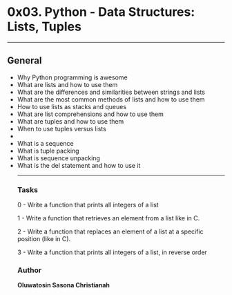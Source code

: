 <h1> 0x03. Python - Data Structures: Lists, Tuples</h1>
<hr />
<h2> General </h2>
<ul>
<li>Why Python programming is awesome</li>
<li> What are lists and how to use them</li>
<li> What are the differences and similarities between strings and lists</li>
<li> What are the most common methods of lists and how to use them </li>
<li> How to use lists as stacks and queues </li>
<li> What are list comprehensions and how to use them </li>
<li> What are tuples and how to use them </li>
<li> When to use tuples versus lists <li>
<li> What is a sequence </li>
<li> What is tuple packing </li>
<li> What is sequence unpacking </li>
<li> What is the del statement and how to use it </li>
<hr />
<h3> Tasks </h3>
<p> 0 - Write a function that prints all integers of a list </p>
<p> 1 - Write a function that retrieves an element from a list like in C. </p>
<p> 2 - Write a function that replaces an element of a list at a specific position (like in C). </p>
<p> 3 - Write a function that prints all integers of a list, in reverse order </p>
<div> 
<h3> Author </h3>
<p> <b> Oluwatosin Sasona Christianah </b> </p>
